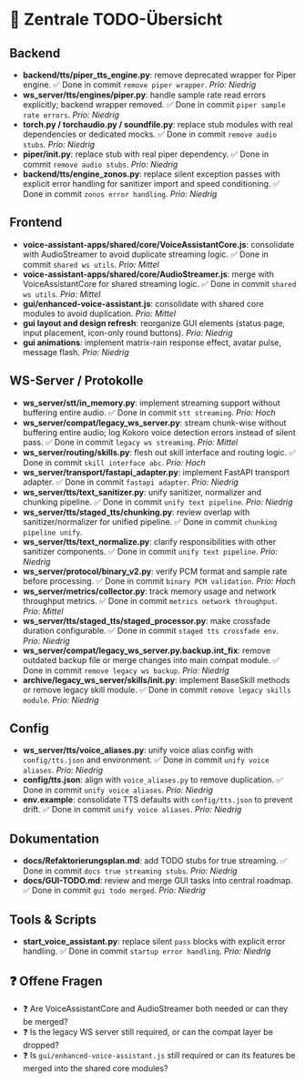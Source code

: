 # 📌 Zentrale TODO-Übersicht

## Backend
- **backend/tts/piper_tts_engine.py**: remove deprecated wrapper for Piper engine. ✅ Done in commit `remove piper wrapper`. _Prio: Niedrig_
- **ws_server/tts/engines/piper.py**: handle sample rate read errors explicitly; backend wrapper removed. ✅ Done in commit `piper sample rate errors`. _Prio: Niedrig_
- **torch.py / torchaudio.py / soundfile.py**: replace stub modules with real dependencies or dedicated mocks. ✅ Done in commit `remove audio stubs`. _Prio: Niedrig_
- **piper/__init__.py**: replace stub with real piper dependency. ✅ Done in commit `remove audio stubs`. _Prio: Niedrig_
- **backend/tts/engine_zonos.py**: replace silent exception passes with explicit error handling for sanitizer import and speed conditioning. ✅ Done in commit `zonos error handling`. _Prio: Niedrig_

## Frontend
- **voice-assistant-apps/shared/core/VoiceAssistantCore.js**: consolidate with AudioStreamer to avoid duplicate streaming logic. ✅ Done in commit `shared ws utils`. _Prio: Mittel_
- **voice-assistant-apps/shared/core/AudioStreamer.js**: merge with VoiceAssistantCore for shared streaming logic. ✅ Done in commit `shared ws utils`. _Prio: Mittel_
- **gui/enhanced-voice-assistant.js**: consolidate with shared core modules to avoid duplication. _Prio: Mittel_
- **gui layout and design refresh**: reorganize GUI elements (status page, input placement, icon-only round buttons). _Prio: Niedrig_
- **gui animations**: implement matrix-rain response effect, avatar pulse, message flash. _Prio: Niedrig_

## WS-Server / Protokolle
- **ws_server/stt/in_memory.py**: implement streaming support without buffering entire audio. ✅ Done in commit `stt streaming`. _Prio: Hoch_
- **ws_server/compat/legacy_ws_server.py**: stream chunk-wise without buffering entire audio; log Kokoro voice detection errors instead of silent pass. ✅ Done in commit `legacy ws streaming`. _Prio: Mittel_
- **ws_server/routing/skills.py**: flesh out skill interface and routing logic. ✅ Done in commit `skill interface abc`. _Prio: Hoch_
- **ws_server/transport/fastapi_adapter.py**: implement FastAPI transport adapter. ✅ Done in commit `fastapi adapter`. _Prio: Niedrig_
- **ws_server/tts/text_sanitizer.py**: unify sanitizer, normalizer and chunking pipeline. ✅ Done in commit `unify text pipeline`. _Prio: Niedrig_
- **ws_server/tts/staged_tts/chunking.py**: review overlap with sanitizer/normalizer for unified pipeline. ✅ Done in commit `chunking pipeline unify`.
- **ws_server/tts/text_normalize.py**: clarify responsibilities with other sanitizer components. ✅ Done in commit `unify text pipeline`. _Prio: Niedrig_
- **ws_server/protocol/binary_v2.py**: verify PCM format and sample rate before processing. ✅ Done in commit `binary PCM validation`. _Prio: Hoch_
- **ws_server/metrics/collector.py**: track memory usage and network throughput metrics. ✅ Done in commit `metrics network throughput`. _Prio: Mittel_
- **ws_server/tts/staged_tts/staged_processor.py**: make crossfade duration configurable. ✅ Done in commit `staged tts crossfade env`. _Prio: Niedrig_
- **ws_server/compat/legacy_ws_server.py.backup.int_fix**: remove outdated backup file or merge changes into main compat module. ✅ Done in commit `remove legacy ws backup`. _Prio: Niedrig_
- **archive/legacy_ws_server/skills/__init__.py**: implement BaseSkill methods or remove legacy skill module. ✅ Done in commit `remove legacy skills module`. _Prio: Niedrig_

## Config
- **ws_server/tts/voice_aliases.py**: unify voice alias config with `config/tts.json` and environment. ✅ Done in commit `unify voice aliases`. _Prio: Niedrig_
- **config/tts.json**: align with `voice_aliases.py` to remove duplication. ✅ Done in commit `unify voice aliases`. _Prio: Niedrig_
- **env.example**: consolidate TTS defaults with `config/tts.json` to prevent drift. ✅ Done in commit `unify voice aliases`. _Prio: Niedrig_

## Dokumentation
- **docs/Refaktorierungsplan.md**: add TODO stubs for true streaming. ✅ Done in commit `docs true streaming stubs`. _Prio: Niedrig_
- **docs/GUI-TODO.md**: review and merge GUI tasks into central roadmap. ✅ Done in commit `gui todo merged`. _Prio: Niedrig_

## Tools & Scripts
- **start_voice_assistant.py**: replace silent `pass` blocks with explicit error handling. ✅ Done in commit `startup error handling`. _Prio: Niedrig_

## ❓ Offene Fragen
- ❓ Are VoiceAssistantCore and AudioStreamer both needed or can they be merged?
- ❓ Is the legacy WS server still required, or can the compat layer be dropped?
- ❓ Is `gui/enhanced-voice-assistant.js` still required or can its features be merged into the shared core modules?
